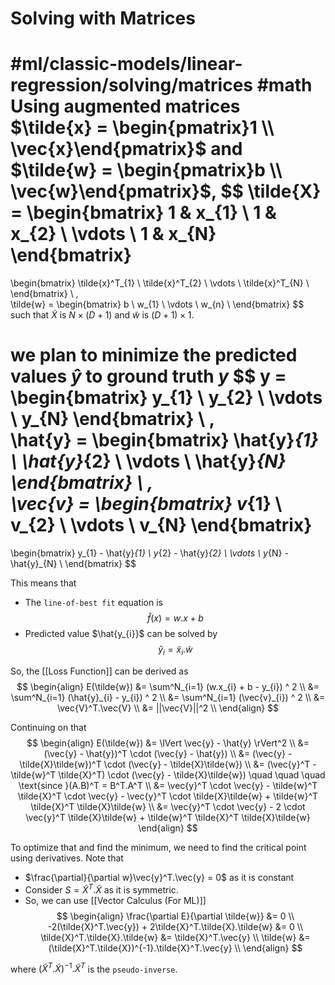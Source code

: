 # Solving with Matrices
#ml/classic-models/linear-regression/solving/matrices #math
Using augmented matrices $\tilde{x} = \begin{pmatrix}1 \\ \vec{x}\end{pmatrix}$ and $\tilde{w} = \begin{pmatrix}b \\ \vec{w}\end{pmatrix}$,
$$
\tilde{X} = 
\begin{bmatrix}
1 & x_{1}  \\
1 & x_{2} \\
\vdots \\
1 & x_{N}
\end{bmatrix}
= 
\begin{bmatrix}
\tilde{x}^T_{1} \\
\tilde{x}^T_{2}  \\
\vdots \\
\tilde{x}^T_{N}  \\
\end{bmatrix}
\ , \
\tilde{w} = 
\begin{bmatrix}
b \\ 
w_{1} \\
\vdots \\
w_{n} \\
\end{bmatrix}
$$
such that $\tilde{X}$ is $N \times (D+1)$ and $\tilde{w}$ is $(D+1) \times 1$.

we plan to minimize the predicted values $\hat{y}$ to ground truth $y$
$$
y = 
\begin{bmatrix}
y_{1} \\
y_{2} \\
\vdots \\
y_{N}
\end{bmatrix}
\ , \
\hat{y} = 
\begin{bmatrix}
\hat{y}_{1} \\
\hat{y}_{2} \\
\vdots \\
\hat{y}_{N}
\end{bmatrix}
\ , \
\vec{v} = 
\begin{bmatrix}
v_{1} \\
v_{2} \\
\vdots \\
v_{N}
\end{bmatrix}
=
\begin{bmatrix}
y_{1} - \hat{y}_{1} \\
y_{2} - \hat{y}_{2} \\
\vdots \\
y_{N} - \hat{y}_{N} \\
\end{bmatrix}
$$

This means that 
- The `line-of-best fit` equation is
$$
\hat{f}(x) = w.x + b
$$
- Predicted value $\hat{y_{i}}$ can be solved by 
$$
\hat{y}_{i} = \tilde{x}_{i}.\tilde{w}
$$

So, the [[Loss Function]] can be derived as
$$
\begin{align}
E(\tilde{w}) 
&= \sum^N_{i=1} (w.x_{i} + b - y_{i}) ^ 2 \\
&= \sum^N_{i=1} (\hat{y}_{i} - y_{i}) ^ 2 \\
&= \sum^N_{i=1} (\vec{v}_{i}) ^ 2 \\
&= \vec{V}^T.\vec{V} \\
&= ||\vec{V}||^2 \\
\end{align}
$$

Continuing on that
$$
\begin{align}
E(\tilde{w}) 
&= \lVert \vec{y} - \hat{y} \rVert^2 \\
&= (\vec{y} - \hat{y})^T \cdot (\vec{y} - \hat{y}) \\
&= (\vec{y} - \tilde{X}\tilde{w})^T \cdot (\vec{y} - \tilde{X}\tilde{w}) \\ 
&= (\vec{y}^T - \tilde{w}^T \tilde{X}^T) \cdot (\vec{y} - \tilde{X}\tilde{w}) \quad \quad \quad \text{since }(A.B)^T = B^T.A^T \\ 
&= \vec{y}^T \cdot \vec{y} - \tilde{w}^T \tilde{X}^T \cdot \vec{y} - \vec{y}^T \cdot \tilde{X}\tilde{w} + \tilde{w}^T \tilde{X}^T \tilde{X}\tilde{w} \\ 
&= \vec{y}^T \cdot \vec{y} - 2 \cdot \vec{y}^T \tilde{X}\tilde{w} + \tilde{w}^T \tilde{X}^T \tilde{X}\tilde{w}
\end{align}
$$

To optimize that and find the minimum, we need to find the critical point using derivatives.
Note that 
- $\frac{\partial}{\partial w}\vec{y}^T.\vec{y} = 0$ as it is constant
- Consider $S = \tilde{X}^T.\tilde{X}$ as it is symmetric.
- So, we can use [[Vector Calculus (For ML)]]
$$
\begin{align}
\frac{\partial E}{\partial \tilde{w}}
&= 0 \\
-2(\tilde{X}^T.\vec{y}) + 2\tilde{X}^T.\tilde{X}.\tilde{w}
&= 0 \\
\tilde{X}^T.\tilde{X}.\tilde{w}
&= \tilde{X}^T.\vec{y} \\
\tilde{w}
&= (\tilde{X}^T.\tilde{X})^{-1}.\tilde{X}^T.\vec{y} \\
\end{align}
$$

where $(\tilde{X}^T.\tilde{X})^{-1}.\tilde{X}^T$ is the `pseudo-inverse`.
